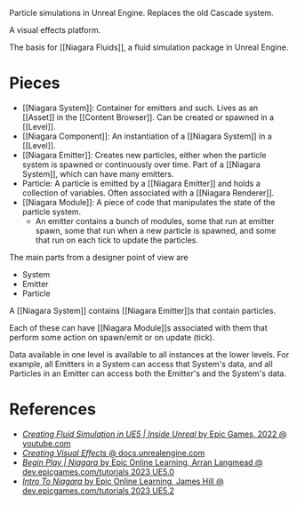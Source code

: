 Particle simulations in Unreal Engine.
Replaces the old Cascade system.

A visual effects platform.

The basis for [[Niagara Fluids]], a fluid simulation package in Unreal Engine.

# Pieces

- [[Niagara System]]: Container for emitters and such. Lives as an [[Asset]] in the [[Content Browser]]. Can be created or spawned in a [[Level]].
- [[Niagara Component]]: An instantiation of a [[Niagara System]] in a [[Level]].
- [[Niagara Emitter]]: Creates new particles, either when the particle system is spawned or continuously over time. Part of a [[Niagara System]], which can have many emitters.
- Particle: A particle is emitted by a [[Niagara Emitter]] and holds a collection of variables. Often associated with a [[Niagara Renderer]].
- [[Niagara Module]]: A piece of code that manipulates the state of the particle system.
	- An emitter contains a bunch of modules, some that run at emitter spawn, some that run when a new particle is spawned, and some that run on each tick to update the particles.

The main parts from a designer point of view are
- System
- Emitter
- Particle

A [[Niagara System]] contains [[Niagara Emitter]]s that contain particles.

Each of these can have [[Niagara Module]]s associated with them that perform some action on spawn/emit or on update (tick).

Data available in one level is available to all instances at the lower levels.
For example, all Emitters in a System can access that System's data, and all Particles in an Emitter can access both the Emitter's and the System's data.

# References

- [_Creating Fluid Simulation in UE5 | Inside Unreal_ by Epic Games, 2022 @ youtube.com](https://www.youtube.com/watch?v=k7WLE2kM4po)
- [_Creating Visual Effects_ @ docs.unrealengine.com](https://docs.unrealengine.com/5.0/en-US/creating-visual-effects-in-niagara-for-unreal-engine/)
- [_Begin Play | Niagara_ by Epic Online Learning, Arran Langmead @ dev.epicgames.com/tutorials 2023 UE5.0](https://dev.epicgames.com/community/learning/tutorials/j9YO/unreal-engine-begin-play-niagara)
- [_Intro To Niagara_ by Epic Online Learning, James Hill @ dev.epicgames.com/tutorials 2023 UE5.2](https://dev.epicgames.com/community/learning/tutorials/8B1P/unreal-engine-intro-to-niagara)
